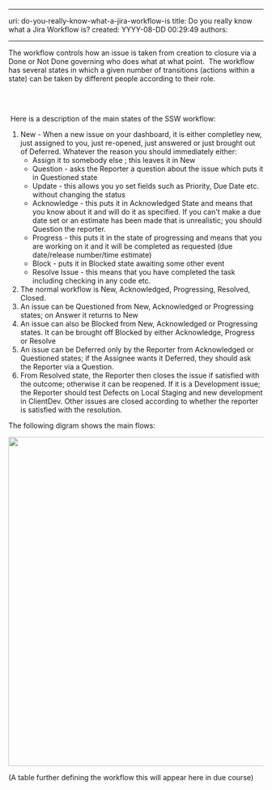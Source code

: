 

---
uri: do-you-really-know-what-a-jira-workflow-is
title: Do you really know what a Jira Workflow is?
created: YYYY-08-DD 00:29:49
authors:

---




<span class='intro'> The workflow controls how an issue is taken from creation to closure via a Done or Not Done governing who does what at what point.&#160; The workflow has several states in which a given number of transitions (actions within a state) can be taken by different people according to their role. 
 </span>


  <br>
<br>
<p>&#160;Here is a description of the main states of the SSW workflow&#58;</p>
<ol>
    <li>New - When a new issue on your dashboard, it is either completley new, just assigned to you, just re-opened, just answered or just brought out of Deferred. Whatever the reason you should immediately either&#58;
    <ul>
        <li>Assign it to somebody else&#160;; this leaves it in New </li>
        <li>Question - asks the Reporter a question about the issue which puts it in Questioned state </li>
        <li>Update - this allows you yo set fields such as Priority, Due Date etc. without changing the status </li>
        <li>Acknowledge - this puts it in Acknowledged State and means that you know about it and will do it as specified. If you can't make a due date set or an estimate has been made that is unrealistic; you should Question the reporter. </li>
        <li>Progress - this puts it in the state of progressing and means that you are working on it and it will be completed as requested (due date/release number/time estimate) </li>
        <li>Block - puts it in Blocked state awaiting some other event </li>
        <li>Resolve Issue - this means that you have completed the task including checking in any code etc. </li>
    </ul>
    </li>
    <li>The normal workflow is New, Acknowledged, Progressing, Resolved, Closed. </li>
    <li>An issue can be Questioned from New, Acknowledged or Progressing states; on Answer it returns to New </li>
    <li>An issue can also be Blocked from New, Acknowledged or Progressing states. It can be brought off Blocked by either Acknowledge, Progress or Resolve </li>
    <li>An issue can be Deferred only by the Reporter from Acknowledged or Questioned states; if the Assignee wants it Deferred, they should ask the Reporter via a Question. </li>
    <li>From Resolved state, the Reporter then closes the issue if satisfied with the outcome; otherwise it can be reopened. If it is a Development issue; the Reporter should test Defects on Local Staging and new development in ClientDev. Other issues are closed according to whether the reporter is satisfied with the resolution. </li>
</ol>
<p>The following digram shows the main flows&#58;</p>
<p><img width="522" height="578" src="/PublishingImages/Workflow.png" alt="" style="width&#58;612px;height&#58;650px;" /></p>
<p>(A table further defining the workflow&#160;this will appear here in due course)
&#160;&#160;&#160;
&#160;&#160;&#160;
&#160;&#160;&#160;
&#160;&#160;&#160;
&#160;&#160;&#160;
&#160;&#160;&#160;
&#160;</p>



